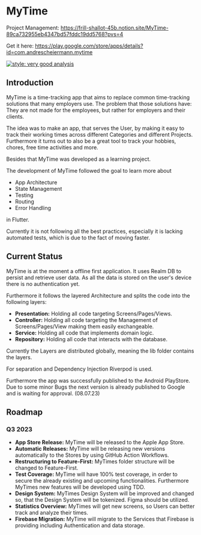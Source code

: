 # MyTime

Project Management: https://frill-shallot-45b.notion.site/MyTime-89ca732955eb4347bd57fddc19dd5768?pvs=4

Get it here: https://play.google.com/store/apps/details?id=com.andrescheiermann.mytime

[![style: very good analysis](https://img.shields.io/badge/style-very_good_analysis-B22C89.svg)](https://pub.dev/packages/very_good_analysis)

## Introduction

MyTime is a time-tracking app that aims to replace common time-tracking solutions that many employers use. The problem that those solutions have: They are not made for the employees, but rather for employers and their clients.

The idea was to make an app, that serves the User, by making it easy to track their working times across different Categories and different Projects. Furthermore it turns out to also be a great tool to track your hobbies, chores, free time activities and more.

Besides that MyTime was developed as a learning project.

The development of MyTime followed the goal to learn more about

- App Architecture
- State Management
- Testing
- Routing
- Error Handling

in Flutter.

Currently it is not following all the best practices, especially it is lacking automated tests, which is due to the fact of moving faster.

## Current Status

MyTime is at the moment a offline first application. It uses Realm DB to persist and retrieve user data. As all the data is stored on the user's device there is no authentication yet.

Furthermore it follows the layered Architecture and splits the code into the following layers:

- **Presentation:** Holding all code targeting Screens/Pages/Views.
- **Controller:** Holding all code targeting the Management of Screens/Pages/View making them easily exchangeable.
- **Service:** Holding all code that implements domain logic.
- **Repository:** Holding all code that interacts with the database.

Currently the Layers are distributed globally, meaning the lib folder contains the layers.

For separation and Dependency Injection Riverpod is used.

Furthermore the app was successfully published to the Android PlayStore. Due to some minor Bugs the next version is already published to Google and is waiting for approval. (08.07.23)

## Roadmap

### Q3 2023

- **App Store Release:** MyTime will be released to the Apple App Store.
- **Automatic Releases:** MyTime will be releasing new versions automatically to the Stores by using GitHub Action Workflows.
- **Restructuring to Feature-First:** MyTimes folder structure will be changed to Feature-First.
- **Test Coverage:** MyTime will have 100% test coverage, in order to secure the already existing and upcoming functionalities. Furthermore MyTimes new features will be developed using TDD.
- **Design System:** MyTimes Design System will be improved and changed so, that the Design System will be tokenized. Figma should be utilized.
- **Statistics Overview:** MyTimes will get new screens, so Users can better track and analyze their times.
- **Firebase Migration:** MyTime will migrate to the Services that Firebase is providing including Authentication and data storage.

